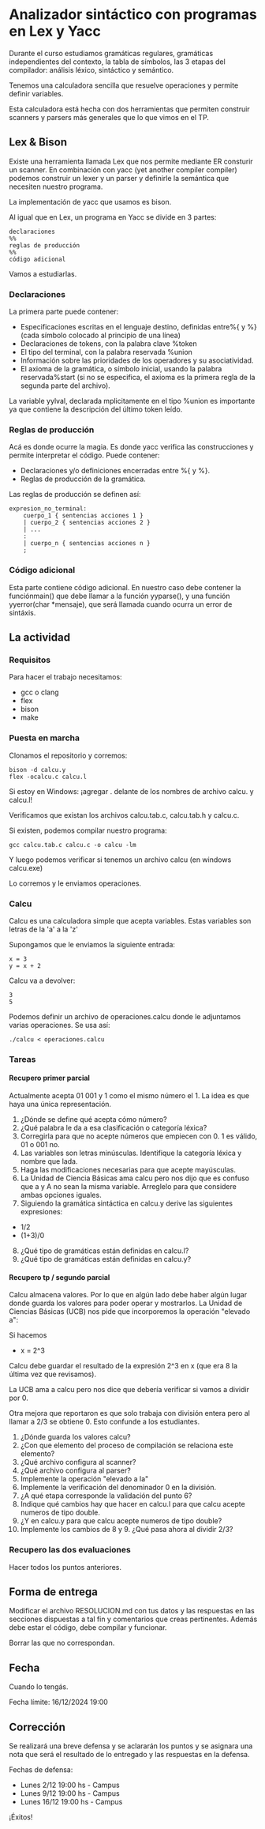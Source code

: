 # Analizador sintáctico con programas en Lex y Yacc

Durante el curso estudiamos gramáticas regulares, gramáticas independientes del contexto, la tabla de símbolos, las 3 etapas del compilador: análisis léxico, sintáctico y semántico.

Tenemos una calculadora sencilla que resuelve operaciones y permite definir variables.

Esta calculadora está hecha con dos herramientas que permiten construir scanners y parsers más generales que lo que vimos en el TP.

## Lex & Bison

Existe una herramienta llamada Lex que nos permite mediante ER consturir un scanner. En combinación con yacc (yet another compiler compiler) podemos construir un lexer y un parser y definirle la semántica que necesiten nuestro programa.

La implementación de yacc que usamos es bison.

Al igual que en Lex, un programa en Yacc se divide en 3 partes:

```bison
declaraciones
%%
reglas de producción
%%
código adicional
```

Vamos a estudiarlas.

### Declaraciones

La primera parte puede contener:

- Especificaciones escritas en el lenguaje destino, definidas entre%{ y %} (cada símbolo colocado al principio de
una línea)
- Declaraciones de tokens, con la palabra clave %token
- El tipo del terminal, con la palabra reservada %union
- Información sobre las prioridades de los operadores y su asociatividad.
- El axioma de la gramática, o símbolo inicial, usando la palabra reservada%start (si no se especifica, el axioma es la primera regla de la segunda parte del archivo).

La variable yylval, declarada mplicitamente en el tipo %union es importante ya que contiene la descripción del último token leído.

### Reglas de producción

Acá es donde ocurre la magia. Es donde yacc verifica las construcciones y permite interpretar el código. Puede contener:

- Declaraciones y/o definiciones encerradas entre %{ y %}.
- Reglas de producción de la gramática.

Las reglas de producción se definen así:

```
expresion_no_terminal:
    cuerpo_1 { sentencias acciones 1 }
    | cuerpo_2 { sentencias acciones 2 }
    | ...
    :
    | cuerpo_n { sentencias acciones n }
    ;
```

### Código adicional

Esta parte contiene código adicional. En nuestro caso debe contener la funciónmain() que debe llamar a la función yyparse(), y una función yyerror(char *mensaje), que será llamada cuando ocurra un error de sintáxis.

## La actividad

### Requisitos

Para hacer el trabajo necesitamos:

- gcc o clang
- flex
- bison
- make

### Puesta en marcha

Clonamos el repositorio y corremos:

```
bison -d calcu.y
flex -ocalcu.c calcu.l
```

Si estoy en Windows: ¡agregar \. delante de los nombres de archivo calcu. y calcu.l!

Verificamos que existan los archivos calcu.tab.c, calcu.tab.h y calcu.c.

Si existen, podemos compilar nuestro programa:

```
gcc calcu.tab.c calcu.c -o calcu -lm 
```

Y luego podemos verificar si tenemos un archivo calcu (en windows calcu.exe)

Lo corremos y le enviamos operaciones.

### Calcu

Calcu es una calculadora simple que acepta variables. Estas variables son letras de la 'a' a la 'z'

Supongamos que le enviamos la siguiente entrada:

```
x = 3
y = x + 2
```

Calcu va a devolver:
```
3
5
```

Podemos definir un archivo de operaciones.calcu donde le adjuntamos varias operaciones. Se usa así:

```
./calcu < operaciones.calcu
```

### Tareas

#### Recupero primer parcial

Actualmente acepta 01 001 y 1 como el mismo número el 1. La idea es que haya una única representación.

1. ¿Dónde se define qué acepta cómo número?
2. ¿Qué palabra le da a esa clasificación o categoría léxica?
3. Corregirla para que no acepte números que empiecen con 0. 1 es válido, 01 o 001 no.
4. Las variables son letras minúsculas. Identifique la categoría léxica y nombre que lada.
5. Haga las modificaciones necesarias para que acepte mayúsculas.
6. La Unidad de Ciencia Básicas ama calcu pero nos dijo que es confuso que a y A no sean la misma variable. Arreglelo para que considere ambas opciones iguales.
7. Siguiendo la gramática sintáctica en calcu.y derive las siguientes expresiones:
- 1/2
- (1+3)/0
8. ¿Qué tipo de gramáticas están definidas en calcu.l?
9. ¿Qué tipo de gramáticas están definidas en calcu.y?

#### Recupero tp / segundo parcial

Calcu almacena valores. Por lo que en algún lado debe haber algún lugar donde guarda los valores para poder operar y mostrarlos.
La Unidad de Ciencias Básicas (UCB) nos pide que incorporemos la operación "elevado a": 

Si hacemos
- x = 2^3

Calcu debe guardar el resultado de la expresión 2^3 en x (que era 8 la última vez que revisamos).

La UCB ama a calcu pero nos dice que debería verificar si vamos a dividir por 0.

Otra mejora que reportaron es que solo trabaja con división entera pero al llamar a 2/3 se obtiene 0. Esto confunde a los estudiantes.

1. ¿Dónde guarda los valores calcu?
2. ¿Con que elemento del proceso de compilación se relaciona este elemento?
3. ¿Qué archivo configura al scanner?
4. ¿Qué archivo configura al parser?
5. Implemente la operación "elevado a la"
6. Implemente la verificación del denominador 0 en la división.
7. ¿A qué etapa corresponde la validación del punto 6?
8. Indique qué cambios hay que hacer en calcu.l para que calcu acepte numeros de tipo double.
8. ¿Y en calcu.y para que calcu acepte numeros de tipo double?
10. Implemente los cambios de 8 y 9. ¿Qué pasa ahora al dividir 2/3?

### Recupero las dos evaluaciones

Hacer todos los puntos anteriores.

## Forma de entrega

Modificar el archivo RESOLUCION.md con tus datos y las respuestas en las secciones dispuestas a tal fin y comentarios que creas pertinentes. Además debe estar el código, debe compilar y funcionar.

Borrar las que no correspondan.

## Fecha

Cuando lo tengás.

Fecha límite: 16/12/2024 19:00

## Corrección

Se realizará una breve defensa y se aclararán los puntos y se asignara una nota que será el resultado de lo entregado y las respuestas en la defensa.

Fechas de defensa:

- Lunes 2/12 19:00 hs - Campus
- Lunes 9/12 19:00 hs - Campus
- Lunes 16/12 19:00 hs - Campus

¡Éxitos!
